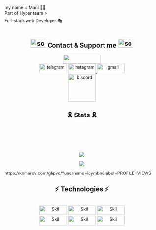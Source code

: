 my name is Mani 👨‍💻</br>
Part of Hyper team ⚡️</br>
Full-stack web Developer 🎭</br>
</br>
<h2 align="center"><img width="50" height="28" src="https://media.giphy.com/media/WUlplcMpOCEmTGBtBW/giphy.gif" alt="socialmedia"> Contact & Support me <img width="50" height="28" src="https://media.giphy.com/media/WUlplcMpOCEmTGBtBW/giphy.gif" alt="socialmedia"></h2>

<div align="center">
<a href="https://coffeebede.ir/buycoffee/manimbn"><img class="img-fluid" src="https://coffeebede.ir/DashboardTemplateV2/app-assets/images/banner/default-yellow.svg" width="120" height="30"></a></br>
<a href="https://telegram.me/Mani_MBn"><img src="https://img.shields.io/badge/Telegram-2CA5E0?style=for-the-badge&logo=telegram&logoColor=white" alt="telegram" width="90" height="30"></a>
<a href="https://www.instagram.com/_manimbn/"><img src="https://img.shields.io/badge/Instagram-E4405F?style=for-the-badge&logo=instagram&logoColor=white" alt="instagram" width="90" height="30">
<a href="mailto:icymbn@gmail.com"><img src="https://img.shields.io/badge/Gmail-D14836?style=for-the-badge&logo=gmail&logoColor=white" alt="gmail" width="90" height="30"></a><br>
<a href="https://discords.com/bio/p/icymbn"><img src="https://img.shields.io/badge/Discord-7289DA?style=for-the-badge&logo=discord&logoColor=white" alt="Discord" width="90"></a>
</div>
<div align="center"> 
    <img align="center" src="https://discord.c99.nl/widget/theme-3/482206952030601227.png" alt=""/>
</div>

<h2 align="center">🎗 Stats 🎗</h2>
<br>
<br>
<br>
<br>  
<p align="center"><img src="https://github-readme-streak-stats.herokuapp.com/?user=icymbn&theme=dark"></p>
<p align="center"><img src="https://github-readme-stats.vercel.app/api/top-langs/?username=icymbn&hide=css&theme=dark"></p>
https://komarev.com/ghpvc/?username=icymbn&label=PROFILE+VIEWS

												     

<h2 align="center">⚡ Technologies ⚡</h2>
<div align="center">
	</br>
<img src="https://img.shields.io/badge/HTML5-E34F26?style=for-the-badge&logo=html5&logoColor=white" alt="Skil" width="90" height="30">
<img src="https://img.shields.io/badge/CSS3-1572B6?style=for-the-badge&logo=css3&logoColor=white" alt="Skil" width="90" height="30">
<img src="https://img.shields.io/badge/JavaScript-F7DF1E?style=for-the-badge&logo=javascript&logoColor=black" alt="Skil" width="90" height="30">
	</br>
<img src="https://img.shields.io/badge/PHP-777BB4?style=for-the-badge&logo=php&logoColor=white" alt="Skil" width="90" height="30">
<img src="https://img.shields.io/badge/Laravel-FF2D20?style=for-the-badge&logo=laravel&logoColor=white" alt="Skil" width="90" height="30">
<img src="https://img.shields.io/badge/MySQL-00000F?style=for-the-badge&logo=mysql&logoColor=white" alt="Skil" width="90" height="30">
</div>
